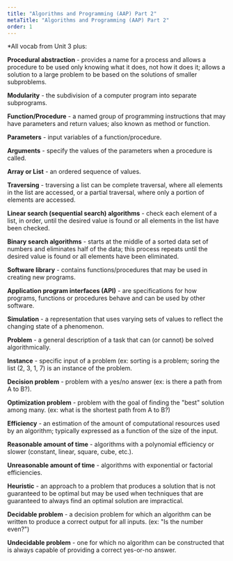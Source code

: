 ```yaml
---
title: "Algorithms and Programming (AAP) Part 2"
metaTitle: "Algorithms and Programming (AAP) Part 2"
order: 1
---
```


*All vocab from Unit 3 plus: 

**Procedural abstraction** - provides a name for a process and allows a procedure to be used only knowing what it does, not how it does it; allows a solution to a large problem to be based on the solutions of smaller subproblems.

**Modularity** - the subdivision of a computer program into separate subprograms.

**Function/Procedure** - a named group of programming instructions that may have parameters and return values; also known as method or function.

**Parameters** - input variables of a function/procedure.

**Arguments** - specify the values of the parameters when a procedure is called.

**Array or List** - an ordered sequence of values.

**Traversing** - traversing a list can be complete traversal, where all elements in the list are accessed, or a partial traversal, where only a portion of elements are accessed.

**Linear search (sequential search) algorithms** - check each element of a list, in order, until the desired value is found or all elements in the list have been checked.

**Binary search algorithms** - starts at the middle of a sorted data set of numbers and eliminates half of the data; this process repeats until the desired value is found or all elements have been eliminated.

**Software library** - contains functions/procedures that may be used in creating new programs.

**Application program interfaces (API)** - are specifications for how programs, functions or procedures behave and can be used by other software.

**Simulation** - a representation that uses varying sets of values to reflect the changing state of a phenomenon.

**Problem**  - a general description of a task that can (or cannot) be solved algorithmically.

**Instance** - specific input of a problem (ex: sorting is a problem; soring the list (2, 3, 1, 7) is an instance of the problem.

**Decision problem** - problem with a yes/no answer (ex: is there a path from A to B?).

**Optimization problem**  - problem with the goal of finding the "best" solution among many. (ex: what is the shortest path from A to B?)

**Efficiency** - an estimation of the amount of computational resources used by an algorithm; typically expressed as a function of the size of the input.

**Reasonable amount of time** - algorithms with a polynomial efficiency or slower (constant, linear, square, cube, etc.).

**Unreasonable amount of time** - algorithms with exponential or factorial efficiencies.

**Heuristic** - an approach to a problem that produces a solution that is not guaranteed to be optimal but may be used when techniques that are guaranteed to always find an optimal solution are impractical.

**Decidable problem** - a decision problem for which an algorithm can be written to produce a correct output for all inputs. (ex: "Is the number even?")

**Undecidable problem** - one for which no algorithm can be constructed that is always capable of providing a correct yes-or-no answer.